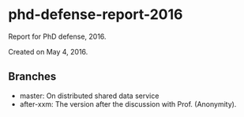 # phd-defense-report-2016
Report for PhD defense, 2016. 

Created on May 4, 2016.

## Branches
- master: On distributed shared data service
- after-xxm: The version after the discussion with Prof. (Anonymity).
